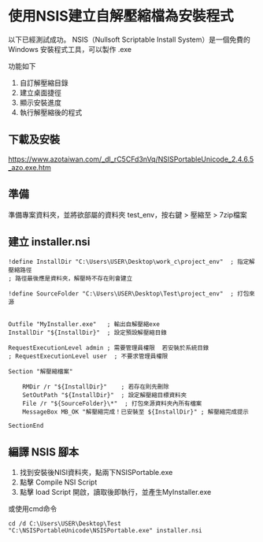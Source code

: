 # 使用NSIS建立自解壓縮檔為安裝程式

以下已經測試成功。
NSIS（Nullsoft Scriptable Install System）是一個免費的 Windows 安裝程式工具，可以製作 .exe

功能如下
1. 自訂解壓縮目錄
2. 建立桌面捷徑
3. 顯示安裝進度
4. 執行解壓縮後的程式

## 下載及安裝

https://www.azotaiwan.com/_dl_rC5CFd3nVq/NSISPortableUnicode_2.4.6.5_azo.exe.htm

## 準備
準備專案資料夾，並將欲部屬的資料夾 test_env，按右鍵 > 壓縮至 > 7zip檔案

## 建立 installer.nsi

```
!define InstallDir "C:\Users\USER\Desktop\work_c\project_env"  ; 指定解壓縮路徑
; 路徑最後應是資料夾，解壓時不存在則會建立

!define SourceFolder "C:\Users\USER\Desktop\Test\project_env"  ; 打包來源


Outfile "MyInstaller.exe"   ; 輸出自解壓縮exe
InstallDir "${InstallDir}"  ; 設定預設解壓縮目錄

RequestExecutionLevel admin ; 需要管理員權限  若安裝於系統目錄
; RequestExecutionLevel user  ; 不要求管理員權限

Section "解壓縮檔案"

    RMDir /r "${InstallDir}"    ; 若存在則先刪除
    SetOutPath "${InstallDir}"  ; 設定解壓縮目標資料夾
    File /r "${SourceFolder}\*"  ; 打包來源資料夾內所有檔案
    MessageBox MB_OK "解壓縮完成！已安裝至 ${InstallDir}" ; 解壓縮完成提示

SectionEnd

```

## 編譯 NSIS 腳本

1. 找到安裝後NISI資料夾，點兩下NSISPortable.exe
2. 點擊 Compile NSI Script
3. 點擊 load Script 開啟，讀取後即執行，並產生MyInstaller.exe

或使用cmd命令
```
cd /d C:\Users\USER\Desktop\Test
"C:\NSISPortableUnicode\NSISPortable.exe" installer.nsi
```


